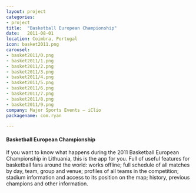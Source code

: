 ```yaml
---
layout: project
categories:
- project
title:  "Basketball European Championship"
date:   2011-08-01
location: Coimbra, Portugal
icon: basket2011.png
carousel:
- basket2011/0.png
- basket2011/1.png
- basket2011/2.png
- basket2011/3.png
- basket2011/4.png
- basket2011/5.png
- basket2011/6.png
- basket2011/7.png
- basket2011/8.png
- basket2011/9.png
company: Major Sports Events – iClio
packagename: com.ryan

---
```

#### Basketball European Championship

If you want to know what happens during the 2011 Basketball European Championship in Lithuania, this is the app for you. Full of useful features for basketball fans around the world: works offline; full schedule of all matches by day, team, group and venue; profiles of all teams in the competition; stadium information and access to its position on the map; history, previous champions and other information.
